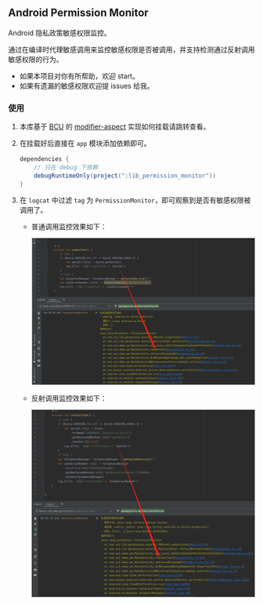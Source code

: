 ## Android Permission Monitor

Android 隐私政策敏感权限监控。

通过在编译时代理敏感调用来监控敏感权限是否被调用，并支持检测通过反射调用敏感权限的行为。

- 如果本项目对你有所帮助，欢迎 start。
- 如果有遗漏的敏感权限欢迎提 issues 给我。

### 使用

1. 本库基于 [BCU](https://github.com/Ysj001/BytecodeUtil) 的 [modifier-aspect](https://github.com/Ysj001/BytecodeUtil/blob/master/lib_modifier_aspect/README.md) 实现如何挂载请跳转查看。

2. 在挂载好后直接在 `app` 模块添加依赖即可。

   ```groovy
   dependencies {
       // 只在 debug 下依赖
       debugRuntimeOnly(project(":lib_permission_monitor"))
   }
   ```

3. 在 `logcat` 中过滤  `tag` 为 `PermissionMonitor`，即可观察到是否有敏感权限被调用了。

   - 普通调用监控效果如下：

     ![普通调用](readme_assets/1.png)

   - 反射调用监控效果如下：

     ![反射调用](readme_assets/2.png)




